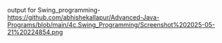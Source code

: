output for Swing_programming-https://github.com/abhishekallapur/Advanced-Java-Programs/blob/main/4c.Swing_Programming/Screenshot%202025-05-21%20224854.png
